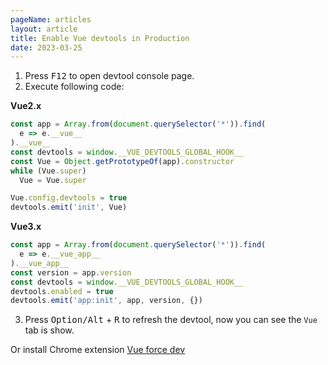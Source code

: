 ```yaml
---
pageName: articles
layout: article
title: Enable Vue devtools in Production
date: 2023-03-25
---
```


1. Press <kbd>F12</kbd> to open devtool console page.
2. Execute following code:

**Vue2.x**

```js
const app = Array.from(document.querySelector('*')).find(
  e => e.__vue__
).__vue__
const devtools = window.__VUE_DEVTOOLS_GLOBAL_HOOK__
const Vue = Object.getPrototypeOf(app).constructor
while (Vue.super)
  Vue = Vue.super

Vue.config.devtools = true
devtools.emit('init', Vue)
```

**Vue3.x**

```js
const app = Array.from(document.querySelector('*')).find(
  e => e.__vue_app__
).__vue_app__
const version = app.version
const devtools = window.__VUE_DEVTOOLS_GLOBAL_HOOK__
devtools.enabled = true
devtools.emit('app:init', app, version, {})
```


3. Press <kbd>Option/Alt</kbd> + <kbd>R</kbd> to refresh the devtool, now you can see the `Vue` tab is show.

Or install Chrome extension [Vue force dev](https://chrome.google.com/webstore/detail/vue-force-dev/oohfffedbkbjnbpbbedapppafmlnccmb)

